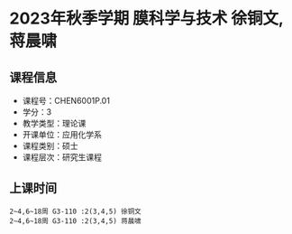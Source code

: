 # 2023年秋季学期 膜科学与技术 徐铜文, 蒋晨啸






## 课程信息

- 课程号：CHEN6001P.01
- 学分：3
- 教学类型：理论课
- 开课单位：应用化学系
- 课程类别：硕士
- 课程层次：研究生课程

## 上课时间

```
2~4,6~18周 G3-110 :2(3,4,5) 徐铜文
2~4,6~18周 G3-110 :2(3,4,5) 蒋晨啸
```


